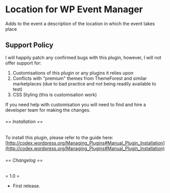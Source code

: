 # Location for WP Event Manager

Adds to the event a description of the location in which the event takes place

## Support Policy

I will happily patch any confirmed bugs with this plugin, however, I will not offer support for:

1. Customisations of this plugin or any plugins it relies upon
2. Conflicts with "premium" themes from ThemeForest and similar marketplaces (due to bad practice and not being readily available to test)
3. CSS Styling (this is customisation work)

If you need help with customisation you will need to find and hire a developer team for making the changes.

###### == Installation ==

To install this plugin, please refer to the guide here: [http://codex.wordpress.org/Managing_Plugins#Manual_Plugin_Installation](http://codex.wordpress.org/Managing_Plugins#Manual_Plugin_Installation)

###### == Changelog ==

= 1.0 =
* First release.